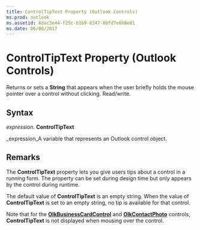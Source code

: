 ```yaml
---
title: ControlTipText Property (Outlook Controls)
ms.prod: outlook
ms.assetid: 8dac3e44-f25c-b1b9-8347-86fd7e688e81
ms.date: 06/08/2017
---
```



# ControlTipText Property (Outlook Controls)

Returns or sets a **String** that appears when the user briefly holds the mouse pointer over a control without clicking. Read/write.


## Syntax

 _expression_. **ControlTipText**

 _expression_A variable that represents an Outlook control object.


## Remarks

The **ControlTipText** property lets you give users tips about a control in a running form. The property can be set during design time but only appears by the control during runtime.

The default value of **ControlTipText** is an empty string. When the value of **ControlTipText** is set to an empty string, no tip is available for that control.

Note that for the **[OlkBusinessCardControl](olkbusinesscardcontrol-object-outlook.md)** and **[OlkContactPhoto](olkcontactphoto-object-outlook.md)** controls, **ControlTipText** is not displayed when mousing over the control.


